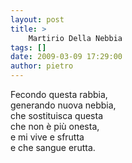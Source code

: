 ```yaml
---
layout: post
title: >
    Martirio Della Nebbia
tags: []
date: 2009-03-09 17:29:00
author: pietro
---
```

Fecondo questa rabbia,<br/>generando nuova nebbia,<br/>che sostituisca questa<br/>che non è più onesta,<br/>e mi vive e sfrutta<br/>e che sangue erutta.

